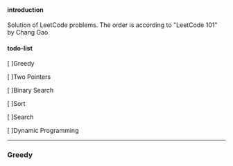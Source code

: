 #### introduction

Solution of LeetCode problems. The order is according to "LeetCode 101" by Chang Gao

#### todo-list

[ ]Greedy

[ ]Two Pointers

[ ]Binary Search

[ ]Sort

[ ]Search

[ ]Dynamic Programming



---

### Greedy

